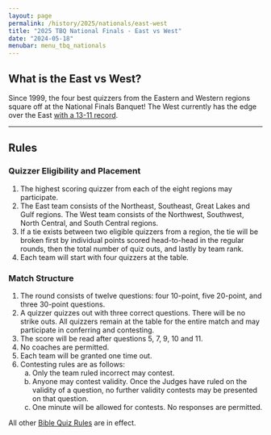```yaml
---
layout: page
permalink: /history/2025/nationals/east-west
title: "2025 TBQ National Finals - East vs West"
date: "2024-05-18"
menubar: menu_tbq_nationals
---
```


## What is the East vs West?

Since 1999, the four best quizzers from the Eastern and Western regions square off at the National Finals Banquet! The West currently has the edge over the East [with a 13-11 record](https://www.biblequiz.com/history/east-west/).

---

## Rules

### Quizzer Eligibility and Placement

1. The highest scoring quizzer from each of the eight regions may participate.
2. The East team consists of the Northeast, Southeast, Great Lakes and Gulf regions. The West team consists of the Northwest, Southwest, North Central, and South Central regions.
3. If a tie exists between two eligible quizzers from a region, the tie will be broken first by individual points scored head-to-head in the regular rounds, then the total number of quiz outs, and lastly by team rank.
4. Each team will start with four quizzers at the table.

### Match Structure

1. The round consists of twelve questions: four 10-point, five 20-point, and three 30-point questions.
2. A quizzer quizzes out with three correct questions. There will be no strike outs. All quizzers remain at the table for the entire match and may participate in conferring and contesting.
3. The score will be read after questions 5, 7, 9, 10 and 11.
4. No coaches are permitted.
5. Each team will be granted one time out.
6. Contesting rules are as follows:
   <ol type="a" >
   <li>Only the team ruled incorrect may contest.</li>
   <li>Anyone may contest validity. Once the Judges have ruled on the validity of a question, no further validity contests may be presented on that question.</li>
   <li>One minute will be allowed for contests. No responses are permitted.</li>
   </ol>

All other [Bible Quiz Rules](https://biblequiz.com/downloads) are in effect.
